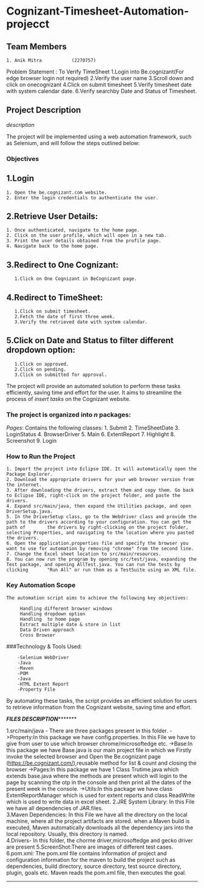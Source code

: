 # Cognizant-Timesheet-Automation-projecct

## Team Members

	1. Anik Mitra           (2270757)

Problem Statement : To Verify TimeSheet
1.Login into Be.cognizant(For edge browser login not required)
2.Verify the user name
3.Scroll down and click on onecognizant
4.Click on submit timesheet
5.Verify timesheet date with system calendar date.
6.Verify searchby Date and Status of Timesheet.
 	
	

## Project Description

*description*

The project will be implemented using a web automation framework, such as Selenium, and will follow the steps outlined below:

### Objectives


## 1.Login

	1. Open the be.cognizant.com website.
	2. Enter the login credentials to authenticate the user.


## 2.Retrieve User Details:

	1. Once authenticated, navigate to the home page.
	2. Click on the user profile, which will open in a new tab.
	3. Print the user details obtained from the profile page.
	4. Navigate back to the home page.


## 3.Redirect to One Cognizant:
       
       1.Click on One Cognizant in BeCognizant page.


## 4.Redirect to TimeSheet:

       1.Click on submit timesheet.
       2.Fetch the date of first three week.
       3.Verify the retrieved date with system calendar.
       

## 5.Click on Date and Status to filter different dropdown option:
       
       1.Click on approved.
       2.Click on pending.
       3.Click on submitted for approval.

The project will provide an automated solution to perform these tasks efficiently, saving time and effort for the user. It aims to streamline the process of *insert tasks* on the Cognizant website.

### The project is organized into *n* packages:

*Pages*: Contains the following classes:
   		  1. Submit
                2. TimeSheetDate
                3. LoginStatus
                4. BrowserDriver
                5. Main
                6. ExtentReport
                7. Highlight
                8. Screenshot
                9. Login
    	       


### How to Run the Project

	1. Import the project into Eclipse IDE. It will automatically open the Package Explorer.
	2. Download the appropriate drivers for your web browser version from the internet.
	3. After downloading the drivers, extract them and copy them. Go back to Eclipse IDE, right-click on the project folder, and paste the drivers.
	4. Expand src/main/java, then expand the Utilities package, and open DriverSetup.java.
	5. In the DriverSetup class, go to the Webdriver class and provide the path to the drivers according to your configuration. You can get the path of 	   the drivers by right-clicking on the project folder, selecting Properties, and navigating to the location where you pasted the drivers.
	6. Open the application.properties file and specify the browser you want to use for automation by removing "chrome" from the second line.
	7. Change the Excel sheet location to src/main/resources.
	8. You can now run the program by opening src/test/java, expanding the Test package, and opening AllTest.java. You can run the tests by clicking  	   "Run All" or run them as a TestSuite using an XML file.

### Key Automation Scope

	The automation script aims to achieve the following key objectives:

         Handling different browser windows
         Handling dropdown option
         Handling  to home page
         Extract multiple date & store in list
         Data Driven approach
         Cross Browser

###Technology & Tools Used:

        -Selenium WebDriver
        -Java
        -Maven
        -POM
        -Java
        -HTML Extent Report
        -Property File
 

By automating these tasks, the script provides an efficient solution for users to retrieve information from the Cognizant website, saving time and effort.

*******************************************************FILES DESCRIPTION**************************************************************

1.src/main/java - There are three packages present in this folder.
     ->Property:In this package we have config.properties. In this File we have to give from user to use which browser 
     chrome/microsoftedge etc. 
     ->Base:In this package we have Base.java is our main project file in which we Firstly invoke the selected browser and 
          Open the Be.cognizant page (https://be.cognizant.com/),reusable method for list & count and closing the browser
     ->Pages:In this package we have 1 Class Trutime.java which extends base.java where the methods are present which will login 
     to the page by scanning the otp in the console and then print all the dates of the present week in the console.
     ->Utils:In this package we have class ExtentReportManager which is used for extent reports and class ReadWrite which is used 
     to write data in excel sheet.
2.JRE System Library: In this File we have all dependencies of JAR.files.         
3.Maven Dependencies: In this File we have all the directory on the local machine, where all the project artifacts are stored. 
  when a Maven build is executed, Maven automatically downloads all the dependency jars into the local repository. Usually, this directory is named.   
4.Drivers- In this folder, the chorme driver,microsoftedge and gecko driver are present
5.ScreenShot:There are images of different test cases.
6.pom.xml: The pom.xml file contains information of project and configuration information for the maven to build the project 
  such as dependencies, build directory, source directory, test source directory, plugin, goals etc. Maven reads the pom.xml file, then executes 
  the goal.
 
***************************************************************************************************************************************
